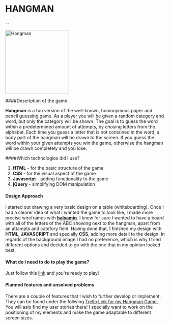 # HANGMAN
--

<img src="http://ecx.images-amazon.com/images/I/81xt2%2BPD0IL.png" alt="Hangman" width="200px">

####Description of the game


**Hangman** is a fun version of the well-known, homonymous paper and pencil guessing game. As a player you will be given a random category and word, but only the category will be shown. The goal is to guess the word within a predetermined amount of attempts, by chosing letters from the alphabet. Each time you guess a letter that is not contained in the word, a body part of the hangman will be drawn to the screen. If you guess the word within your given attempts you win the game, otherwise the hangman will be drawn completely and you lose.  


####Which technologies did I use? 


1. **HTML** 				- for the basic structure of the game
2. **CSS**				- for the visual aspect of the game
3. **Javascript**		- adding functionality to the game
4. **jQuery**				- simplifying DOM manipulation 


#### Design Approach


I started out drawing a very basic design on a table (whiteboarding). Once I had a clearer idea of what I wanted the game to look like, I made more precise wireframes with [**balsamiq**](https://github.com/davenhauser/Hangman/blob/master/assets/wireframes/Wireframes_Balsamiq.pdf). I knew for sure I wanted to have a board with all of the letters of the ABC showing next to the hangman, apart from an attampts and catefory field. Having done that, I finished my design with **HTML**, **JAVASCRIPT** and specially **CSS**, adding more detail to the design. In regards of the background image I had no preference, which is why I tried different options and decided to go with the one that in my opinion looked best. 

#### What do I need to do to play the game?

Just follow this [link](http://davenhauser.github.io/Hangman/) and you're ready to play!

#### Planned features and unsolved problems

There are a couple of features that I wish to further develop or implement. They can be found under the follwing [Trello Link for my Hangman Game.](https://trello.com/b/j6nbSLfb/project-1-hangman). You will aslo find my user stories there!
I specially want to work on the positioning of my elements and make the game adaptable to different screen sizes.

